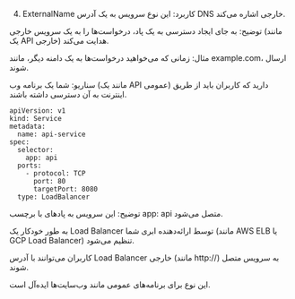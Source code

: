 4. ExternalName
کاربرد: این نوع سرویس به یک آدرس DNS خارجی اشاره می‌کند.

توضیح: به جای ایجاد دسترسی به یک پاد، درخواست‌ها را به یک سرویس خارجی (مانند یک API خارجی) هدایت می‌کند.

مثال: زمانی که می‌خواهید درخواست‌ها به یک دامنه دیگر، مانند example.com، ارسال شوند.


سناریو: شما یک برنامه وب (مانند یک API عمومی) دارید که کاربران باید از طریق اینترنت به آن دسترسی داشته باشند.

```
apiVersion: v1
kind: Service
metadata:
  name: api-service
spec:
  selector:
    app: api
  ports:
    - protocol: TCP
      port: 80
      targetPort: 8080
  type: LoadBalancer
```

توضیح:
این سرویس به پادهای با برچسب app: api متصل می‌شود.

به طور خودکار یک Load Balancer توسط ارائه‌دهنده ابری شما (مانند AWS ELB یا GCP Load Balancer) تنظیم می‌شود.

کاربران می‌توانند با آدرس Load Balancer خارجی (مانند http://<LoadBalancer-IP>) به سرویس متصل شوند.

این نوع برای برنامه‌های عمومی مانند وب‌سایت‌ها ایده‌آل است.
